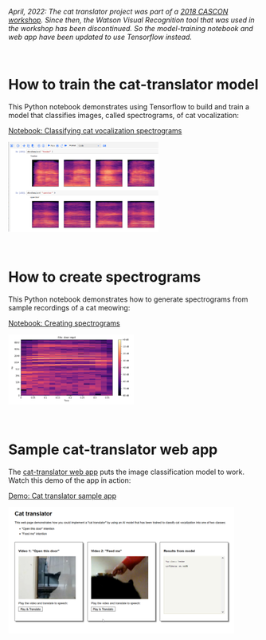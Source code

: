 *April, 2022: The cat translator project was part of a [2018 CASCON workshop](https://github.com/spackows/CASCON-2018_Analyzing_images).  Since then, the Watson Visual Recognition tool that was used in the workshop has been discontinued.  So the model-training notebook and web app have been updated to use Tensorflow instead.*

<p>&nbsp;</p>


# How to train the cat-translator model
This Python notebook demonstrates using Tensorflow to build and train a model that classifies images, called spectrograms, of cat vocalization:

[Notebook: Classifying cat vocalization spectrograms](https://github.com/spackows/CASCON-2018_Analyzing_images/blob/master/cat-translator/sample-notebooks/cat-translator-classify-spectrograms.ipynb)

<img src='../images-of-tools/tensorflow-notebook.png' width='60%'/>

<p>&nbsp;</p>


# How to create spectrograms
This Python notebook demonstrates how to generate spectrograms from sample recordings of a cat meowing:

[Notebook: Creating spectrograms](https://github.com/spackows/CASCON-2018_Analyzing_images/blob/master/cat-translator/sample-notebooks/cat-translator-app-code-notebook.ipynb)

<img src='../images-of-tools/spectrogram.png' width='50%'/>

<p>&nbsp;</p>


# Sample cat-translator web app
The [cat-translator web app](https://github.com/spackows/CASCON-2018_Analyzing_images/tree/master/cat-translator/sample-app) puts the image classification model to work.  Watch this demo of the app in action:

[Demo: Cat translator sample app](https://youtu.be/tZUp4MvJpdI)

<img src='../images-of-tools/cat-translator-webapp.png' width='90%' />

<p>&nbsp;</p>

          
          
